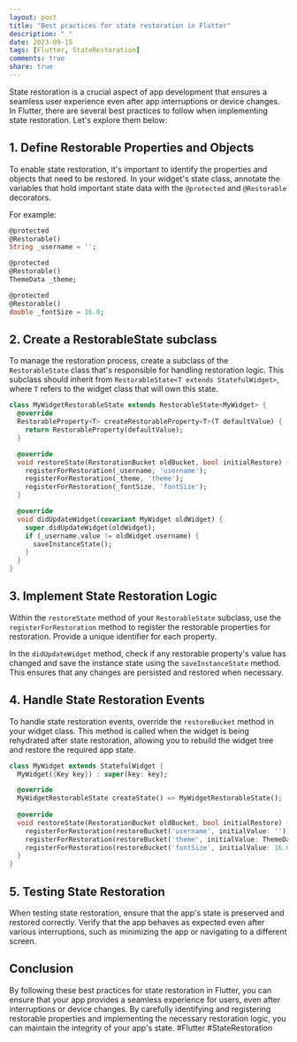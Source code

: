 ```yaml
---
layout: post
title: "Best practices for state restoration in Flutter"
description: " "
date: 2023-09-15
tags: [Flutter, StateRestoration]
comments: true
share: true
---
```


State restoration is a crucial aspect of app development that ensures a seamless user experience even after app interruptions or device changes. In Flutter, there are several best practices to follow when implementing state restoration. Let's explore them below:

## 1. Define Restorable Properties and Objects

To enable state restoration, it's important to identify the properties and objects that need to be restored. In your widget's state class, annotate the variables that hold important state data with the `@protected` and `@Restorable` decorators.

For example:
```dart
@protected
@Restorable()
String _username = '';

@protected
@Restorable()
ThemeData _theme;

@protected
@Restorable()
double _fontSize = 16.0;
```

## 2. Create a RestorableState subclass

To manage the restoration process, create a subclass of the `RestorableState` class that's responsible for handling restoration logic. This subclass should inherit from `RestorableState<T extends StatefulWidget>`, where `T` refers to the widget class that will own this state.

```dart
class MyWidgetRestorableState extends RestorableState<MyWidget> {
  @override
  RestorableProperty<T> createRestorableProperty<T>(T defaultValue) {
    return RestorableProperty(defaultValue);
  }

  @override
  void restoreState(RestorationBucket oldBucket, bool initialRestore) {
    registerForRestoration(_username, 'username');
    registerForRestoration(_theme, 'theme');
    registerForRestoration(_fontSize, 'fontSize');
  }

  @override
  void didUpdateWidget(covariant MyWidget oldWidget) {
    super.didUpdateWidget(oldWidget);
    if (_username.value != oldWidget.username) {
      saveInstanceState();
    }
  }
}
```

## 3. Implement State Restoration Logic

Within the `restoreState` method of your `RestorableState` subclass, use the `registerForRestoration` method to register the restorable properties for restoration. Provide a unique identifier for each property.

In the `didUpdateWidget` method, check if any restorable property's value has changed and save the instance state using the `saveInstanceState` method. This ensures that any changes are persisted and restored when necessary.

## 4. Handle State Restoration Events

To handle state restoration events, override the `restoreBucket` method in your widget class. This method is called when the widget is being rehydrated after state restoration, allowing you to rebuild the widget tree and restore the required app state.

```dart
class MyWidget extends StatefulWidget {
  MyWidget({Key key}) : super(key: key);

  @override
  MyWidgetRestorableState createState() => MyWidgetRestorableState();
  
  @override
  void restoreState(RestorationBucket oldBucket, bool initialRestore) {
    registerForRestoration(restoreBucket('username', initialValue: ''));
    registerForRestoration(restoreBucket('theme', initialValue: ThemeData.light()));
    registerForRestoration(restoreBucket('fontSize', initialValue: 16.0));
  }
}
```

## 5. Testing State Restoration

When testing state restoration, ensure that the app's state is preserved and restored correctly. Verify that the app behaves as expected even after various interruptions, such as minimizing the app or navigating to a different screen.

## Conclusion

By following these best practices for state restoration in Flutter, you can ensure that your app provides a seamless experience for users, even after interruptions or device changes. By carefully identifying and registering restorable properties and implementing the necessary restoration logic, you can maintain the integrity of your app's state. #Flutter #StateRestoration